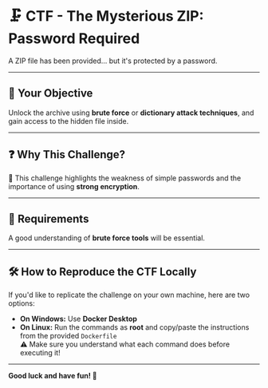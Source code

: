 # 🗜️ CTF - The Mysterious ZIP: Password Required

A ZIP file has been provided... but it's protected by a password.

---

## 🎯 Your Objective

Unlock the archive using **brute force** or **dictionary attack techniques**, and gain access to the hidden file inside.

---

## ❓ Why This Challenge?

🔐 This challenge highlights the weakness of simple passwords and the importance of using **strong encryption**.

---

## 🧰 Requirements

A good understanding of **brute force tools** will be essential.

---

## 🛠️ How to Reproduce the CTF Locally

If you'd like to replicate the challenge on your own machine, here are two options:

- **On Windows:** Use **Docker Desktop**
- **On Linux:** Run the commands as **root** and copy/paste the instructions from the provided `Dockerfile`  
  ⚠️ Make sure you understand what each command does before executing it!

---

**Good luck and have fun! 🎉**
